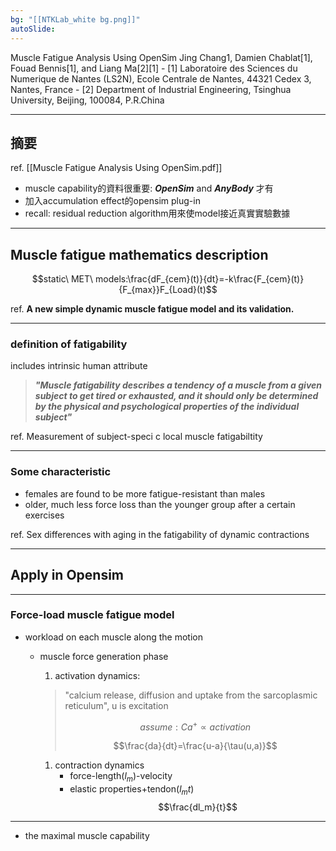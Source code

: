 ```yaml
---
bg: "[[NTKLab_white bg.png]]"
autoSlide:
---
```


<style>
    .reveal {
        font-family: 'Times New Roman', '標楷體';
        font-size: 30px;
        text-align: left;
        color: black;
        background-size: cover;
        background-position: center;
	}
	.reveal h1,
	.reveal h2,
	.reveal h3,
	.reveal h4,
	.reveal h5,
	.reveal h6 {
	  font-family: 'Times New Roman', '標楷體';
	  color: black;
	}
	.with-border{
		border: 1px solid red;
	}
</style>
<grid drag="70 10" drop="-3 40">
Muscle Fatigue Analysis Using OpenSim
<!-- element style="font-size: 40px;align: left; text-align: left;color: white"-->
</grid>

<grid drag="80 10" drop="-3 70">
Jing Chang1, Damien Chablat[1], Fouad Bennis[1], and Liang Ma[2][1] 
- [1] Laboratoire des Sciences du Numerique de Nantes (LS2N), Ecole Centrale de Nantes, 44321 Cedex 3, Nantes, France 
- [2]  Department of Industrial Engineering, Tsinghua University, Beijing, 100084, P.R.China
</grid>
<!-- slide bg="[[NTKLab_white bg_cover_resize.png]]"element style="font-size: 25px"-->

---
## 摘要
ref. [[Muscle Fatigue Analysis Using OpenSim.pdf]]
- muscle capability的資料很重要: ***OpenSim*** and ***AnyBody*** 才有
- 加入accumulation effect的opensim plug-in
- recall: residual reduction algorithm用來使model接近真實實驗數據

---
## Muscle fatigue mathematics description
$$static\ MET\ models:\frac{dF_{cem}(t)}{dt}=-k\frac{F_{cem}(t)}{F_{max}}F_{Load}(t)$$

ref. **A new simple dynamic muscle fatigue model and its validation.**

---
### definition of fatigability 
includes intrinsic human attribute
>***"Muscle fatigability describes a tendency of a muscle from a given subject to get tired or exhausted, and it should only be determined by the physical and psychological properties of the individual subject"***

ref. Measurement of subject-speci c local muscle fatigabiltity

---
### Some characteristic
- females are found to be more fatigue-resistant than males
- older, much less force loss than the younger group after a certain exercises

ref. Sex differences with aging in the fatigability of dynamic contractions

---
## Apply in Opensim

---
### Force-load muscle fatigue model
- workload on each muscle along the motion
	- muscle force generation phase
		1. activation dynamics:
		>"calcium release, diffusion and uptake from the sarcoplasmic reticulum",
		>u is excitation
		>
		>$$assume:Ca^+ \propto activation$$
		>
		>$$\frac{da}{dt}=\frac{u-a}{\tau(u,a)}$$
		
		1. contraction dynamics
			- force-length($l_m$)-velocity
			- elastic properties+tendon($l_mt$)
			$$\frac{dl_m}{t}$$

---
- the maximal muscle capability

